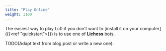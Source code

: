```yaml
---
title: "Play Online"
weight: 1100
---
```


The easiest way to play Lc0 if you don't want to [install it on your computer]({{<ref "quickstart">}}) is to use one of **Lichess** bots.

TODO(Adapt text from blog post or write a new one).